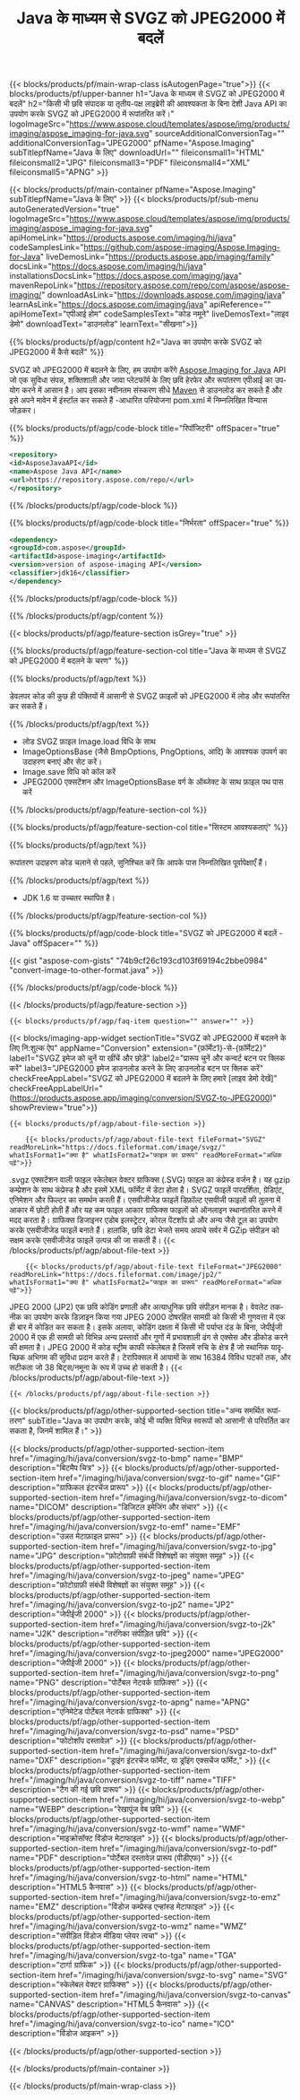﻿---
title: Java के माध्यम से SVGZ को JPEG2000 में बदलें 
weight: 3920
url: /hi/java/conversion/svgz-to-jpeg2000/ 
lang: hi
langdirlevel: 2
locales: ja,it,zh-hant,ru,de,es,fr,nl,id,lt,pl,pt,vi,tr,ko,zh-hans,ar,hi,th,sv,cs,uk,he
description: SVGZ से JPEG2000 जावा रूपांतरण के लिए नमूना कोड। किसी भी वेब या डेस्कटॉप जावा आधारित एप्लिकेशन में बैच SVGZ फ़ाइलों को JPEG2000 रूपांतरण के लिए API उदाहरण कोड का उपयोग करें।
---

{{< blocks/products/pf/main-wrap-class isAutogenPage="true">}}
{{< blocks/products/pf/upper-banner h1="Java के माध्यम से SVGZ को JPEG2000 में बदलें" h2="किसी भी छवि संपादक या तृतीय-पक्ष लाइब्रेरी की आवश्यकता के बिना देशी Java API का उपयोग करके SVGZ को JPEG2000 में रूपांतरित करें।" logoImageSrc="https://www.aspose.cloud/templates/aspose/img/products/imaging/aspose_imaging-for-java.svg" sourceAdditionalConversionTag="" additionalConversionTag="JPEG2000" pfName="Aspose.Imaging" subTitlepfName="Java के लिए" downloadUrl="" fileiconsmall1="HTML" fileiconsmall2="JPG" fileiconsmall3="PDF" fileiconsmall4="XML" fileiconsmall5="APNG" >}}


{{< blocks/products/pf/main-container pfName="Aspose.Imaging" subTitlepfName="Java के लिए" >}}
{{< blocks/products/pf/sub-menu autoGeneratedVersion="true" logoImageSrc="https://www.aspose.cloud/templates/aspose/img/products/imaging/aspose_imaging-for-java.svg" apiHomeLink="https://products.aspose.com/imaging/hi/java" codeSamplesLink="https://github.com/aspose-imaging/Aspose.Imaging-for-Java" liveDemosLink="https://products.aspose.app/imaging/family" docsLink="https://docs.aspose.com/imaging/hi/java" installationsDocsLink="https://docs.aspose.com/imaging/java" mavenRepoLink="https://repository.aspose.com/repo/com/aspose/aspose-imaging/" downloadAsLink="https://downloads.aspose.com/imaging/java" learnAsLink="https://docs.aspose.com/imaging/java" apiReference="" apiHomeText="एपीआई होम" codeSamplesText="कोड नमूने" liveDemosText="लाइव डेमो" downloadText="डाउनलोड" learnText="सीखना">}}

{{% blocks/products/pf/agp/content h2="Java का उपयोग करके SVGZ को JPEG2000 में कैसे बदलें" %}}

SVGZ को JPEG2000 में बदलने के लिए, हम उपयोग करेंगे [Aspose.Imaging for Java](https://products.aspose.com/imaging/java) API जो एक सुविधा संपन्न, शक्तिशाली और जावा प्लेटफॉर्म के लिए छवि हेरफेर और रूपांतरण एपीआई का उपयोग करने में आसान है। आप इसका नवीनतम संस्करण सीधे [Maven](https://repository.aspose.com/webapp/#/artifacts/browse/tree/General/repo/com/aspose/aspose-imaging) से डाउनलोड कर सकते हैं और इसे अपने मावेन में इंस्टॉल कर सकते हैं -आधारित परियोजना pom.xml में निम्नलिखित विन्यास जोड़कर।

{{% blocks/products/pf/agp/code-block title="रिपॉजिटरी" offSpacer="true" %}}

```xml
<repository>
<id>AsposeJavaAPI</id>
<name>Aspose Java API</name>
<url>https://repository.aspose.com/repo/</url>
</repository>
```

{{% /blocks/products/pf/agp/code-block %}}

{{% blocks/products/pf/agp/code-block title="निर्भरता" offSpacer="true" %}}

```xml
<dependency>
<groupId>com.aspose</groupId>
<artifactId>aspose-imaging</artifactId>
<version>version of aspose-imaging API</version>
<classifier>jdk16</classifier>
</dependency>
```

{{% /blocks/products/pf/agp/code-block %}}

{{% /blocks/products/pf/agp/content %}}

{{< blocks/products/pf/agp/feature-section isGrey="true" >}}

{{% blocks/products/pf/agp/feature-section-col title="Java के माध्यम से SVGZ को JPEG2000 में बदलने के चरण" %}}

{{% blocks/products/pf/agp/text %}}

डेवलपर कोड की कुछ ही पंक्तियों में आसानी से SVGZ फ़ाइलों को JPEG2000 में लोड और रूपांतरित कर सकते हैं।

{{% /blocks/products/pf/agp/text %}}

+ लोड SVGZ फ़ाइल Image.load विधि के साथ
+ ImageOptionsBase (जैसे BmpOptions, PngOptions, आदि) के आवश्यक उपवर्ग का उदाहरण बनाएं और सेट करें।
+ Image.save विधि को कॉल करें
+ JPEG2000 एक्सटेंशन और ImageOptionsBase वर्ग के ऑब्जेक्ट के साथ फ़ाइल पथ पास करें

{{% /blocks/products/pf/agp/feature-section-col %}}

{{% blocks/products/pf/agp/feature-section-col title="सिस्टम आवश्यकताएं" %}}

{{% blocks/products/pf/agp/text %}}

रूपांतरण उदाहरण कोड चलाने से पहले, सुनिश्चित करें कि आपके पास निम्नलिखित पूर्वापेक्षाएँ हैं।

{{% /blocks/products/pf/agp/text %}}

- JDK 1.6 या उच्चतर स्थापित है।

{{% /blocks/products/pf/agp/feature-section-col %}}

{{% blocks/products/pf/agp/code-block title="SVGZ को JPEG2000 में बदलें - Java" offSpacer="" %}}

{{< gist "aspose-com-gists" "74b9cf26c193cd103f69194c2bbe0984" "convert-image-to-other-format.java" >}}

{{% /blocks/products/pf/agp/code-block %}}

{{< /blocks/products/pf/agp/feature-section >}}

    {{< blocks/products/pf/agp/faq-item question="" answer="" >}}

{{< blocks/imaging-app-widget
        sectionTitle="SVGZ को JPEG2000 में बदलने के लिए नि:शुल्‍क ऐप"
        appName="Conversion"
        extension="{फ़ॉर्मेट1}-से-{फ़ॉर्मेट2}"
        label1="SVGZ इमेज को चुनें या खींचें और छोड़ें"
        label2="प्रारूप चुनें और कन्वर्ट बटन पर क्लिक करें"
        label3="JPEG2000 इमेज डाउनलोड करने के लिए डाउनलोड बटन पर क्लिक करें"
        checkFreeAppLabel="SVGZ को JPEG2000 में बदलने के लिए हमारे [लाइव डेमो देखें]"
        checkFreeAppLabelUrl="(https://products.aspose.app/imaging/conversion/SVGZ-to-JPEG2000)"
        showPreview="true">}}

    {{< blocks/products/pf/agp/about-file-section >}}
       
        {{< blocks/products/pf/agp/about-file-text fileFormat="SVGZ" readMoreLink="https://docs.fileformat.com/image/svgz/" whatIsFormat1="क्या है" whatIsFormat2="फाइल का प्रारूप" readMoreFormat="अधिक पढ़ें">}}
.svgz एक्सटेंशन वाली फाइल स्केलेबल वेक्टर ग्राफिक्स (.SVG) फाइल का कंप्रेस्ड वर्जन है। यह gzip कम्प्रेशन के साथ कंप्रेस्ड है और इसमें XML फॉर्मेट में डेटा होता है। SVGZ फाइलें पारदर्शिता, ग्रेडिएंट, एनिमेशन और फिल्टर का समर्थन करती हैं। एसवीजीजेड फाइलें डिफ़ॉल्ट एसवीजी फाइलों की तुलना में आकार में छोटी होती हैं और यह कम फाइल आकार ग्राफिक्स फाइलों को ऑनलाइन स्थानांतरित करने में मदद करता है। ग्राफिक्स डिजाइनर एडोब इलस्ट्रेटर, कोरल पेंटशॉप प्रो और अन्य जैसे टूल का उपयोग करके एसवीजीजेड फाइलें बनाते हैं। हालांकि, छवि डेटा भेजते समय अपाचे सर्वर में GZip संपीड़न को सक्षम करके एसवीजीजेड फाइलें उत्पन्न की जा सकती हैं।
        {{< /blocks/products/pf/agp/about-file-text >}}

        {{< blocks/products/pf/agp/about-file-text fileFormat="JPEG2000" readMoreLink="https://docs.fileformat.com/image/jp2/" whatIsFormat1="क्या है" whatIsFormat2="फाइल का प्रारूप" readMoreFormat="अधिक पढ़ें">}}
JPEG 2000 (JP2) एक छवि कोडिंग प्रणाली और अत्याधुनिक छवि संपीड़न मानक है। वेवलेट तकनीक का उपयोग करके डिज़ाइन किया गया JPEG 2000 दोषरहित सामग्री को किसी भी गुणवत्ता में एक ही बार में कोडित कर सकता है। इसके अलावा, कोडिंग दक्षता में किसी भी पर्याप्त दंड के बिना, जेपीईजी 2000 में एक ही सामग्री को विभिन्न अन्य प्रस्तावों और गुणों में प्रभावशाली ढंग से एक्सेस और डीकोड करने की क्षमता है। JPEG 2000 में कोड स्ट्रीम काफी स्केलेबल है जिसमें रुचि के क्षेत्र हैं जो स्थानिक यादृच्छिक अभिगम की सुविधा प्रदान करते हैं। टेरापिक्सल में आयामों के साथ 16384 विविध घटकों तक, और सटीकता जो 38 बिट्स/नमूना के रूप में उच्च हो सकती है।
        {{< /blocks/products/pf/agp/about-file-text >}}

    {{< /blocks/products/pf/agp/about-file-section >}}

<!-- aboutfile Ends -->

{{< blocks/products/pf/agp/other-supported-section title="अन्य समर्थित रूपांतरण" subTitle="Java का उपयोग करके, कोई भी व्यक्ति विभिन्न स्वरूपों को आसानी से परिवर्तित कर सकता है, जिनमें शामिल हैं।" >}}

{{< blocks/products/pf/agp/other-supported-section-item href="/imaging/hi/java/conversion/svgz-to-bmp" name="BMP" description="बिटमैप चित्र" >}}
{{< blocks/products/pf/agp/other-supported-section-item href="/imaging/hi/java/conversion/svgz-to-gif" name="GIF" description="ग्राफिकल इंटरचेंज प्रारूप" >}}
{{< blocks/products/pf/agp/other-supported-section-item href="/imaging/hi/java/conversion/svgz-to-dicom" name="DICOM" description="डिजिटल इमेजिंग और संचार" >}}
{{< blocks/products/pf/agp/other-supported-section-item href="/imaging/hi/java/conversion/svgz-to-emf" name="EMF" description="उन्नत मेटाफ़ाइल प्रारूप" >}}
{{< blocks/products/pf/agp/other-supported-section-item href="/imaging/hi/java/conversion/svgz-to-jpg" name="JPG" description="फ़ोटोग्राफ़ी संबंधी विशेषज्ञों का संयुक्त समूह" >}}
{{< blocks/products/pf/agp/other-supported-section-item href="/imaging/hi/java/conversion/svgz-to-jpeg" name="JPEG" description="फ़ोटोग्राफ़ी संबंधी विशेषज्ञों का संयुक्त समूह" >}}
{{< blocks/products/pf/agp/other-supported-section-item href="/imaging/hi/java/conversion/svgz-to-jp2" name="JP2" description="जेपीईजी 2000" >}}
{{< blocks/products/pf/agp/other-supported-section-item href="/imaging/hi/java/conversion/svgz-to-j2k" name="J2K" description="तरंगिका संपीड़ित छवि" >}}
{{< blocks/products/pf/agp/other-supported-section-item href="/imaging/hi/java/conversion/svgz-to-jpeg2000" name="JPEG2000" description="जेपीईजी 2000" >}}
{{< blocks/products/pf/agp/other-supported-section-item href="/imaging/hi/java/conversion/svgz-to-png" name="PNG" description="पोर्टेबल नेटवर्क ग्राफ़िक्स" >}}
{{< blocks/products/pf/agp/other-supported-section-item href="/imaging/hi/java/conversion/svgz-to-apng" name="APNG" description="एनिमेटेड पोर्टेबल नेटवर्क ग्राफिक्स" >}}
{{< blocks/products/pf/agp/other-supported-section-item href="/imaging/hi/java/conversion/svgz-to-psd" name="PSD" description="फोटोशॉप दस्तावेज़" >}}
{{< blocks/products/pf/agp/other-supported-section-item href="/imaging/hi/java/conversion/svgz-to-dxf" name="DXF" description="ड्राइंग इंटरचेंज फॉर्मेट, या ड्रॉइंग एक्सचेंज फॉर्मेट," >}}
{{< blocks/products/pf/agp/other-supported-section-item href="/imaging/hi/java/conversion/svgz-to-tiff" name="TIFF" description="टैग की गई छवि प्रारूप" >}}
{{< blocks/products/pf/agp/other-supported-section-item href="/imaging/hi/java/conversion/svgz-to-webp" name="WEBP" description="रेखापुंज वेब छवि" >}}
{{< blocks/products/pf/agp/other-supported-section-item href="/imaging/hi/java/conversion/svgz-to-wmf" name="WMF" description="माइक्रोसॉफ्ट विंडोज मेटाफाइल" >}}
{{< blocks/products/pf/agp/other-supported-section-item href="/imaging/hi/java/conversion/svgz-to-pdf" name="PDF" description="पोर्टेबल दस्तावेज़ प्रारूप (पीडीएफ)" >}}
{{< blocks/products/pf/agp/other-supported-section-item href="/imaging/hi/java/conversion/svgz-to-html" name="HTML" description="HTML5 कैनवास" >}}
{{< blocks/products/pf/agp/other-supported-section-item href="/imaging/hi/java/conversion/svgz-to-emz" name="EMZ" description="विंडोज कम्प्रेस्ड एन्हांस्ड मेटाफाइल" >}}
{{< blocks/products/pf/agp/other-supported-section-item href="/imaging/hi/java/conversion/svgz-to-wmz" name="WMZ" description="संपीड़ित विंडोज मीडिया प्लेयर त्वचा" >}}
{{< blocks/products/pf/agp/other-supported-section-item href="/imaging/hi/java/conversion/svgz-to-tga" name="TGA" description="टार्गा ग्राफिक" >}}
{{< blocks/products/pf/agp/other-supported-section-item href="/imaging/hi/java/conversion/svgz-to-svg" name="SVG" description="स्केलेबल वेक्टर ग्राफिक्स" >}}
{{< blocks/products/pf/agp/other-supported-section-item href="/imaging/hi/java/conversion/svgz-to-canvas" name="CANVAS" description="HTML5 कैनवास" >}}
{{< blocks/products/pf/agp/other-supported-section-item href="/imaging/hi/java/conversion/svgz-to-ico" name="ICO" description="विंडोज आइकन" >}}

{{< /blocks/products/pf/agp/other-supported-section >}}

{{< /blocks/products/pf/main-container >}}
    
{{< /blocks/products/pf/main-wrap-class >}}
